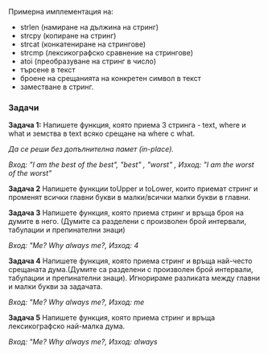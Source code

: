 Примерна имплементация на:

 - strlen (намиране на дължина на стринг)
 - strcpy (копиране на стринг)
 - strcat (конкатениране на стрингове)
 - strcmp (лексикографско сравнение на стрингове)
 - atoi (преобразуване на стринг в число)
 - търсене в текст
 - броене на срещанията на конкретен символ в текст
 - заместване в стринг.

<h3>Задачи</h3>

**Задача 1:** Напишете функция, която приема 3 стринга - text, where и what и земства в text всяко срещане на where с what.

*Да се реши без допълнителна памет (in-place).*

*Вход: "I am the best of the best", "best" , "worst" , Изход: "I am the worst of the worst"*

**Задача 2** Напишете функции toUpper и toLower, които приемат стринг и променят всички главни букви в малки/всички малки букви в главни.

**Задача 3** Напишете функция, която приема стринг и връща броя на думите в него. (Думите са разделени с произволен брой интервали, табулации и препинателни знаци)

*Вход: "Me? Why always me?, Изход: 4*


**Задача 4** Напишете функция, която приема стринг и връща най-често срещаната дума.(Думите са разделени с произволен брой интервали, табулации и препинателни знаци). Игнорираме разликата между главни и малки букви за задачата.

*Вход: "Me? Why always me?, Изход: me*

**Задача 5** Напишете функция, която приема стринг и връща лексикографско най-малка дума.

*Вход: "Me? Why always me?, Изход: always*
